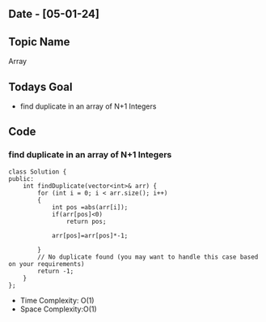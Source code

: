 ## Date - [05-01-24]

## Topic Name

Array

## Todays Goal

* find duplicate in an array of N+1 Integers

## Code

### find duplicate in an array of N+1 Integers

```
class Solution {
public:
    int findDuplicate(vector<int>& arr) {
        for (int i = 0; i < arr.size(); i++)
        {
            int pos =abs(arr[i]);
            if(arr[pos]<0)
                return pos;

            arr[pos]=arr[pos]*-1;

        }
        // No duplicate found (you may want to handle this case based on your requirements)
        return -1;
    }
};
```

* Time Complexity: O(1)
* Space Complexity:O(1)
